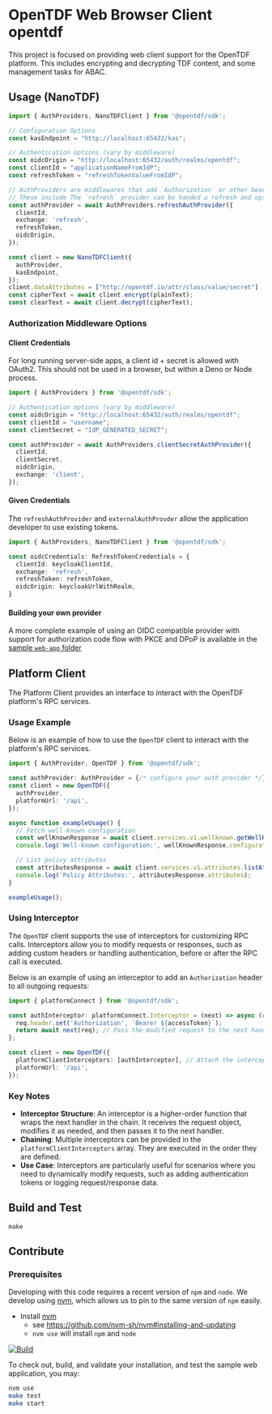 # OpenTDF Web Browser Client opentdf

This project is focused on providing web client support for the OpenTDF platform.
This includes encrypting and decrypting TDF content,
and some management tasks for ABAC.

## Usage (NanoTDF)

```typescript
import { AuthProviders, NanoTDFClient } from '@opentdf/sdk';

// Configuration Options
const kasEndpoint = "http://localhost:65432/kas";

// Authentication options (vary by middleware)
const oidcOrigin = "http://localhost:65432/auth/realms/opentdf";
const clientId = "applicationNameFromIdP";
const refreshToken = "refreshTokenValueFromIdP";

// AuthProviders are middlewares that add `Authorization` or other bearer tokens to requests.
// These include The `refresh` provider can be handed a refresh and optional access token.
const authProvider = await AuthProviders.refreshAuthProvider({
  clientId,
  exchange: 'refresh',
  refreshToken,
  oidcOrigin,
});

const client = new NanoTDFClient({
  authProvider,
  kasEndpoint,
});
client.dataAttributes = ["http://opentdf.io/attr/class/value/secret"]
const cipherText = await client.encrypt(plainText);
const clearText = await client.decrypt(cipherText);
```

### Authorization Middleware Options

#### Client Credentials

For long running server-side apps, a client id + secret is allowed with OAuth2.
This should not be used in a browser, but within a Deno or Node process.

```typescript
import { AuthProviders } from '@opentdf/sdk';

// Authentication options (vary by middleware)
const oidcOrigin = "http://localhost:65432/auth/realms/opentdf";
const clientId = "username";
const clientSecret = "IdP_GENERATED_SECRET";

const authProvider = await AuthProviders.clientSecretAuthProvider({
  clientId,
  clientSecret,
  oidcOrigin,
  exchange: 'client',
});
```

#### Given Credentials

The `refreshAuthProvider` and `externalAuthProvder` allow the application developer to use existing tokens.

```typescript
import { AuthProviders, NanoTDFClient } from '@opentdf/sdk';

const oidcCredentials: RefreshTokenCredentials = {
  clientId: keycloakClientId,
  exchange: 'refresh',
  refreshToken: refreshToken,
  oidcOrigin: keycloakUrlWithRealm,
}
```

#### Building your own provider

A more complete example of using an OIDC compatible provider
with support for authorization code flow with PKCE and DPoP
is available in the [sample `web-app` folder](./web-app/src/session.ts)

## Platform Client

The Platform Client provides an interface to interact with the OpenTDF platform's RPC services.

### Usage Example

Below is an example of how to use the `OpenTDF` client to interact with the platform's RPC services.

```typescript
import { AuthProvider, OpenTDF } from '@opentdf/sdk';

const authProvider: AuthProvider = {/* configure your auth provider */};
const client = new OpenTDF({
  authProvider,
  platformUrl: '/api',
});

async function exampleUsage() {
  // Fetch well-known configuration
  const wellKnownResponse = await client.services.v1.wellknown.getWellKnownConfiguration({});
  console.log('Well-known configuration:', wellKnownResponse.configuration);

  // List policy attributes
  const attributesResponse = await client.services.v1.attributes.listAttributes({});
  console.log('Policy Attributes:', attributesResponse.attributes);
}

exampleUsage();
```

### Using Interceptor

The `OpenTDF` client supports the use of interceptors for customizing RPC calls. Interceptors allow you to modify requests or responses, such as adding custom headers or handling authentication, before or after the RPC call is executed.

Below is an example of using an interceptor to add an `Authorization` header to all outgoing requests:

```typescript
import { platformConnect } from '@opentdf/sdk';

const authInterceptor: platformConnect.Interceptor = (next) => async (req) => {
  req.header.set('Authorization', `Bearer ${accessToken}`);
  return await next(req); // Pass the modified request to the next handler in the chain
};

const client = new OpenTDF({
  platformClientInterceptors: [authInterceptor], // Attach the interceptor
  platformUrl: '/api',
});
```

### Key Notes

- **Interceptor Structure**: An interceptor is a higher-order function that wraps the next handler in the chain. It receives the request object, modifies it as needed, and then passes it to the next handler.
- **Chaining**: Multiple interceptors can be provided in the `platformClientInterceptors` array. They are executed in the order they are defined.
- **Use Case**: Interceptors are particularly useful for scenarios where you need to dynamically modify requests, such as adding authentication tokens or logging request/response data.


## Build and Test

```shell
make
```

## Contribute

### Prerequisites

Developing with this code requires a recent version of `npm` and `node`.
We develop using [nvm](https://github.com/nvm-sh/nvm#readme),
which allows us to pin to the same version of `npm` easily.

- Install [nvm](https://github.com/nvm-sh/nvm#readme)
  - see <https://github.com/nvm-sh/nvm#installing-and-updating>
  - `nvm use` will install `npm` and `node`

[![Build](https://github.com/opentdf/web-sdk/actions/workflows/build.yaml/badge.svg)](https://github.com/opentdf/web-sdk/actions/workflows/build.yaml)

To check out, build, and validate your installation, and test the sample web application, you may:

```sh
nvm use
make test
make start
```